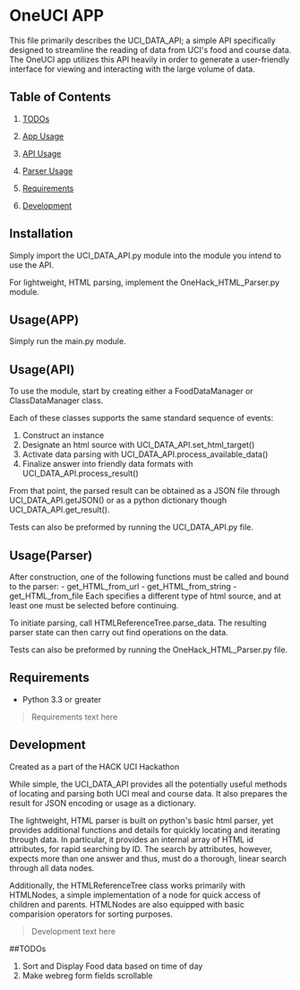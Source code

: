 # OneUCI APP

This file primarily describes the UCI_DATA_API; a simple API specifically designed to streamline the reading of data from UCI's food and course data. The OneUCI app utilizes this API heavily in order to generate a user-friendly interface for viewing and interacting with the large volume of data.

## Table of Contents

1. [TODOs](#todos)

1. [App Usage](#usage)
2. [API Usage](#usage(api))
3. [Parser Usage](#usage(parser))
4. [Requirements](#requirements)
5. [Development](#develompent)

## Installation
Simply import the UCI_DATA_API.py module into the module you intend to use the API.

For lightweight, HTML parsing, implement the OneHack_HTML_Parser.py module.

## Usage(APP)
Simply run the main.py module.

## Usage(API)
To use the module, start by creating either a FoodDataManager or ClassDataManager class.

Each of these classes supports the same standard sequence of events:
 1. Construct an instance
 2. Designate an html source with UCI_DATA_API.set_html_target()
 3. Activate data parsing with UCI_DATA_API.process_available_data()
 4. Finalize answer into friendly data formats with UCI_DATA_API.process_result()

From that point, the parsed result can be obtained as a JSON file through UCI_DATA_API.getJSON()
or as a python dictionary though UCI_DATA_API.get_result().

Tests can also be preformed by running the UCI_DATA_API.py file.

## Usage(Parser)
 After construction, one of the following functions must be called and bound to the parser:
    - get_HTML_from_url
    - get_HTML_from_string
    - get_HTML_from_file
 Each specifies a different type of html source, and at least one must be selected before continuing.

 To initiate parsing, call HTMLReferenceTree.parse_data. The resulting parser state can then carry out find operations on the data.

 Tests can also be preformed by running the OneHack_HTML_Parser.py file.

## Requirements

- Python 3.3 or greater
> Requirements text here

## Development
 Created as a part of the HACK UCI Hackathon

 While simple, the UCI_DATA_API provides all the potentially useful methods of locating and parsing both UCI meal and course data. It also prepares the result for JSON encoding or usage as a dictionary.

 The lightweight, HTML parser is built on python's basic html parser, yet provides additional functions and details for quickly locating and iterating through data. In particular, it provides an internal array of HTML id attributes, for rapid searching by ID. The search by attributes, however, expects more than one answer and thus, must do a thorough, linear search through all data nodes.

 Additionally, the HTMLReferenceTree class works primarily with HTMLNodes, a simple implementation of a node for quick access of children and parents. HTMLNodes are also equipped with basic comparision operators for sorting purposes.
> Development text here

##TODOs

1. Sort and Display Food data based on time of day
2. Make webreg form fields scrollable
